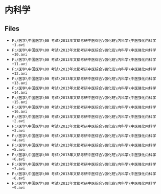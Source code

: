 # 内科学

## Files

- `F:/医学\中国医学\00 考试\2013年文都考研中医综合\强化班\内科学\中医强化内科学+1.avi`
- `F:/医学\中国医学\00 考试\2013年文都考研中医综合\强化班\内科学\中医强化内科学+10.avi`
- `F:/医学\中国医学\00 考试\2013年文都考研中医综合\强化班\内科学\中医强化内科学+11.avi`
- `F:/医学\中国医学\00 考试\2013年文都考研中医综合\强化班\内科学\中医强化内科学+12.avi`
- `F:/医学\中国医学\00 考试\2013年文都考研中医综合\强化班\内科学\中医强化内科学+13.avi`
- `F:/医学\中国医学\00 考试\2013年文都考研中医综合\强化班\内科学\中医强化内科学+14.avi`
- `F:/医学\中国医学\00 考试\2013年文都考研中医综合\强化班\内科学\中医强化内科学+15.avi`
- `F:/医学\中国医学\00 考试\2013年文都考研中医综合\强化班\内科学\中医强化内科学+16.avi`
- `F:/医学\中国医学\00 考试\2013年文都考研中医综合\强化班\内科学\中医强化内科学+2.avi`
- `F:/医学\中国医学\00 考试\2013年文都考研中医综合\强化班\内科学\中医强化内科学+3.avi`
- `F:/医学\中国医学\00 考试\2013年文都考研中医综合\强化班\内科学\中医强化内科学+4.avi`
- `F:/医学\中国医学\00 考试\2013年文都考研中医综合\强化班\内科学\中医强化内科学+5.avi`
- `F:/医学\中国医学\00 考试\2013年文都考研中医综合\强化班\内科学\中医强化内科学+6.avi`
- `F:/医学\中国医学\00 考试\2013年文都考研中医综合\强化班\内科学\中医强化内科学+7.avi`
- `F:/医学\中国医学\00 考试\2013年文都考研中医综合\强化班\内科学\中医强化内科学+8.avi`
- `F:/医学\中国医学\00 考试\2013年文都考研中医综合\强化班\内科学\中医强化内科学+9.avi`
